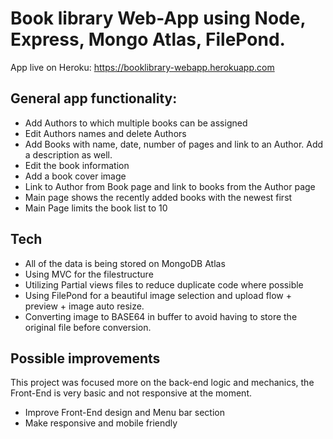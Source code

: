 # Book library Web-App using Node, Express, Mongo Atlas, FilePond.

App live on Heroku: https://booklibrary-webapp.herokuapp.com

## General app functionality:
- Add Authors to which multiple books can be assigned
- Edit Authors names and delete Authors
- Add Books with name, date, number of pages and link to an Author. Add a description as well.
- Edit the book information
- Add a book cover image
- Link to Author from Book page and link to books from the Author page
- Main page shows the recently added books with the newest first
- Main Page limits the book list to 10


## Tech
- All of the data is being stored on MongoDB Atlas
- Using MVC for the filestructure 
- Utilizing Partial views files to reduce duplicate code where possible
- Using FilePond for a beautiful image selection and upload flow + preview + image auto resize.
- Converting image to BASE64 in buffer to avoid having to store the original file before conversion.


## Possible improvements
This project was focused more on the back-end logic and mechanics, the Front-End is very basic and not responsive at the moment.
- Improve Front-End design and Menu bar section
- Make responsive and mobile friendly